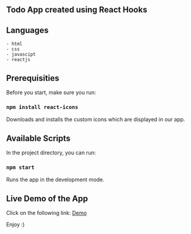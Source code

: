 ## Todo App created using React Hooks


## Languages

```
- html
- css
- javascipt
- reactjs
```

## Prerequisities

Before you start, make sure you run:

### `npm install react-icons`

Downloads and installs the custom icons which are displayed in our app. 


## Available Scripts

In the project directory, you can run:

### `npm start`

Runs the app in the development mode.


## Live Demo of the App 

Click on the following link:
<a href="https://chrisstef.github.io/React-Todo-App/" rel="nofollow">Demo</a>


Enjoy :)
